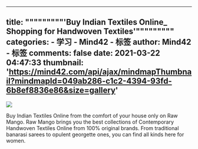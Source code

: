 
---
title: """""""""'Buy Indian Textiles Online_ Shopping for Handwoven Textiles'"""""""""
categories: 
    - 学习
    - Mind42 - 标签
author: Mind42 - 标签
comments: false
date: 2021-03-22 04:47:33
thumbnail: 'https://mind42.com/api/ajax/mindmapThumbnail?mindmapId=049ab286-c1c2-4394-93fd-6b8ef8836e86&size=gallery'
---

<div>   
<img src="https://mind42.com/api/ajax/mindmapThumbnail?mindmapId=049ab286-c1c2-4394-93fd-6b8ef8836e86&size=gallery" referrerpolicy="no-referrer"><p>
                    Buy Indian Textiles Online from the comfort of your house only on Raw Mango. Raw Mango brings you the best collections of Contemporary Handwoven Textiles Online from 100% original brands. From traditional banarasi sarees to opulent georgette ones, you can find all kinds here for women.                </p>  
</div>
            